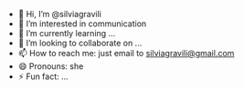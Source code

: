 - 👋 Hi, I’m @silviagravili
- 👀 I’m interested in communication
- 🌱 I’m currently learning ...
- 💞️ I’m looking to collaborate on ...
- 📫 How to reach me: just email to silviagravili@gmail.com
- 😄 Pronouns: she
- ⚡ Fun fact: ...

<!---
silviagravili/silviagravili is a ✨ special ✨ repository because its `README.md` (this file) appears on your GitHub profile.
You can click the Preview link to take a look at your changes.
--->
